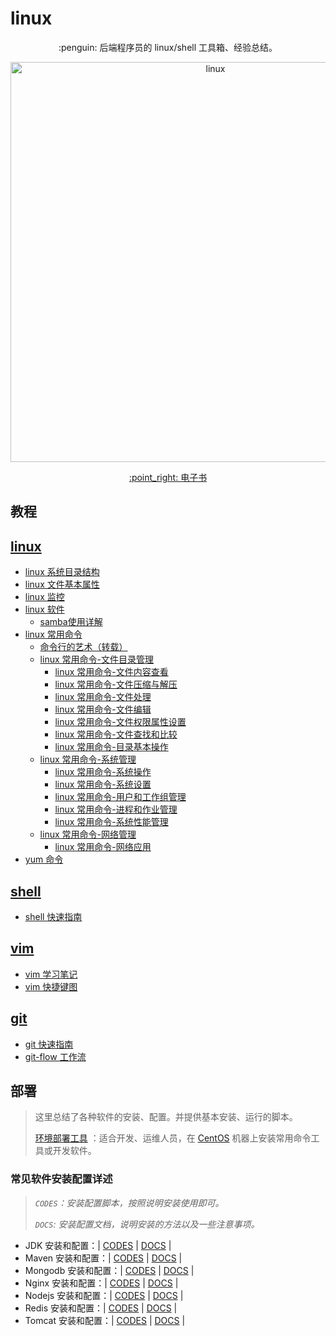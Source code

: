 # linux

<p align="center">
  :penguin: 后端程序员的 linux/shell 工具箱、经验总结。
</p>

<p align="center">
  <img src="http://oyz7npk35.bkt.clouddn.com//image/linux/linux.jpg" alt="linux" width="640">
</p>

<p align="center">
  <a href="https://dunwu.gitbooks.io/linux/" target="_blank">:point_right: 电子书</a>
</p>

## 教程

## [linux](docs/linux/README.md)

* [linux 系统目录结构](docs/linux/linux系统目录结构.md)
* [linux 文件基本属性](docs/linux/linux文件基本属性.md)
* [linux 监控](docs/linux/linux监控.md)
* [linux 软件](docs/linux/软件/README.md)
  * [samba使用详解](docs/linux/软件/samba使用详解.md)
* [linux 常用命令](docs/linux/commands/README.md)
  * [命令行的艺术（转载）](docs/linux/commands/命令行的艺术.md)
  * [linux 常用命令-文件目录管理](docs/linux/commands/文件目录管理/README.md)
    * [linux 常用命令-文件内容查看](docs/linux/commands/文件目录管理/文件内容查看.md)
    * [linux 常用命令-文件压缩与解压](docs/linux/commands/文件目录管理/文件压缩与解压.md)
    * [linux 常用命令-文件处理](docs/linux/commands/文件目录管理/文件处理.md)
    * [linux 常用命令-文件编辑](docs/linux/commands/文件目录管理/文件编辑.md)
    * [linux 常用命令-文件权限属性设置](docs/linux/commands/文件目录管理/文件权限属性设置.md)
    * [linux 常用命令-文件查找和比较](docs/linux/commands/文件目录管理/文件查找和比较.md)
    * [linux 常用命令-目录基本操作](docs/linux/commands/文件目录管理/目录基本操作.md)
  * [linux 常用命令-系统管理](docs/linux/commands/系统管理/README.md)
    * [linux 常用命令-系统操作](docs/linux/commands/系统管理/系统操作.md)
    * [linux 常用命令-系统设置](docs/linux/commands/系统管理/系统设置.md)
    * [linux 常用命令-用户和工作组管理](docs/linux/commands/系统管理/用户和工作组管理.md)
    * [linux 常用命令-进程和作业管理](docs/linux/commands/系统管理/进程和作业管理.md)
    * [linux 常用命令-系统性能管理](docs/linux/commands/系统管理/系统性能管理.md)
  * [linux 常用命令-网络管理](docs/linux/commands/网络管理/README.md)
    * [linux 常用命令-网络应用](docs/linux/commands/网络管理/网络应用.md)
* [yum 命令](docs/linux/yum.md)

## [shell](docs/shell/README.md)

* [shell 快速指南](docs/shell/shell-quickstart.md)

## [vim](docs/vim/README.md)

* [vim 学习笔记](docs/vim/vim.md)
* [vim 快捷键图](docs/vim/vim-keyboards.md)

## [git](docs/git/README.md)

* [git 快速指南](docs/git/git-quickstart.md)
* [git-flow 工作流](docs/git/git-flow.md)

## 部署

> 这里总结了各种软件的安装、配置。并提供基本安装、运行的脚本。
>
> [环境部署工具](codes/deploy/README.md) ：适合开发、运维人员，在 [CentOS](https://www.centos.org/) 机器上安装常用命令工具或开发软件。

### 常见软件安装配置详述

> *`CODES`：安装配置脚本，按照说明安装使用即可。*
>
> *`DOCS`: 安装配置文档，说明安装的方法以及一些注意事项。*

* JDK 安装和配置：| [CODES](codes/deploy/tool/jdk) | [DOCS](docs/deploy/tool/jdk/install-jdk.md) |
* Maven 安装和配置：| [CODES](codes/deploy/tool/maven) | [DOCS](docs/deploy/tool/maven/install-maven.md) |
* Mongodb 安装和配置：| [CODES](codes/deploy/tool/mongodb) | [DOCS](docs/deploy/tool/mongodb/install-mongodb.md) |
* Nginx 安装和配置：| [CODES](codes/deploy/tool/nginx) | [DOCS](docs/deploy/tool/nginx/install-nginx.md) |
* Nodejs 安装和配置：| [CODES](codes/deploy/tool/nodejs) | [DOCS](docs/deploy/tool/nodejs/install-nodejs.md) |
* Redis 安装和配置：| [CODES](codes/deploy/tool/redis) | [DOCS](docs/deploy/tool/redis/install-redis.md) |
* Tomcat 安装和配置：| [CODES](codes/deploy/tool/tomcat) | [DOCS](docs/deploy/tool/tomcat/install-tomcat.md) |

